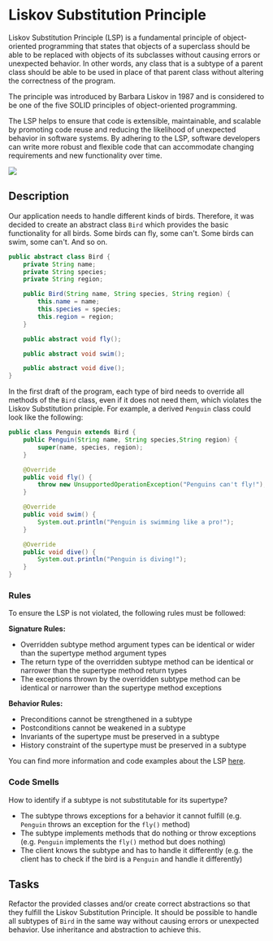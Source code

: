 # Liskov Substitution Principle
Liskov Substitution Principle (LSP) is a fundamental principle of object-oriented programming that states that objects of a superclass should be able to be replaced with objects of its subclasses without causing errors or unexpected behavior. 
In other words, any class that is a subtype of a parent class should be able to be used in place of that parent class without altering the correctness of the program.

The principle was introduced by Barbara Liskov in 1987 and is considered to be one of the five SOLID principles of object-oriented programming.

The LSP helps to ensure that code is extensible, maintainable, and scalable by promoting code reuse and reducing the likelihood of unexpected behavior in software systems. By adhering to the LSP, software developers can write more robust and flexible code that can accommodate changing requirements and new functionality over time.

<img src="https://blog.codavel.com/hubfs/Imported_Blog_Media/LiskovSubtitutionPrinciple_Simon.jpg">

## Description
Our application needs to handle different kinds of birds. Therefore, it was decided to create an abstract class ``Bird`` which provides the basic functionality for all birds. 
Some birds can fly, some can't. Some birds can swim, some can't. And so on.

```java
public abstract class Bird {
    private String name;
    private String species;
    private String region;

    public Bird(String name, String species, String region) {
        this.name = name;
        this.species = species;
        this.region = region;
    }

    public abstract void fly();

    public abstract void swim();

    public abstract void dive();
}
```
In the first draft of the program, each type of bird needs to override all methods of the ``Bird`` class, even if it does not need them, which violates the Liskov Substitution principle.
For example, a derived ``Penguin`` class could look like the following:

```java
public class Penguin extends Bird {
    public Penguin(String name, String species,String region) {
        super(name, species, region);
    }

    @Override
    public void fly() {
        throw new UnsupportedOperationException("Penguins can't fly!");
    }

    @Override
    public void swim() {
        System.out.println("Penguin is swimming like a pro!");
    }

    @Override
    public void dive() {
        System.out.println("Penguin is diving!");
    }
}
```

### Rules
To ensure the LSP is not violated, the following rules must be followed:

<b>Signature Rules:</b>
  * Overridden subtype method argument types can be identical or wider than the supertype method argument types
  * The return type of the overridden subtype method can be identical or narrower than the supertype method return types
  * The exceptions thrown by the overridden subtype method can be identical or narrower than the supertype method exceptions

<b>Behavior Rules:</b>
  * Preconditions cannot be strengthened in a subtype
  * Postconditions cannot be weakened in a subtype
  * Invariants of the supertype must be preserved in a subtype
  * History constraint of the supertype must be preserved in a subtype

You can find more information and code examples about the LSP [here](https://www.baeldung.com/java-liskov-substitution-principle).

### Code Smells
How to identify if a subtype is not substitutable for its supertype?
  * The subtype throws exceptions for a behavior it cannot fulfill (e.g. ``Penguin`` throws an exception for the ``fly()`` method)
  * The subtype implements methods that do nothing or throw exceptions (e.g. ``Penguin`` implements the ``fly()`` method but does nothing)
  * The client knows the subtype and has to handle it differently (e.g. the client has to check if the bird is a ``Penguin`` and handle it differently)

## Tasks
Refactor the provided classes and/or create correct abstractions so that they fulfill the Liskov Substitution Principle. 
It should be possible to handle all subtypes of ``Bird`` in the same way without causing errors or unexpected behavior.
Use inheritance and abstraction to achieve this.


